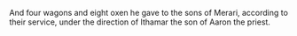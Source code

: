 And four wagons and eight oxen he gave to the sons of Merari, according to their service, under the direction of Ithamar the son of Aaron the priest.
